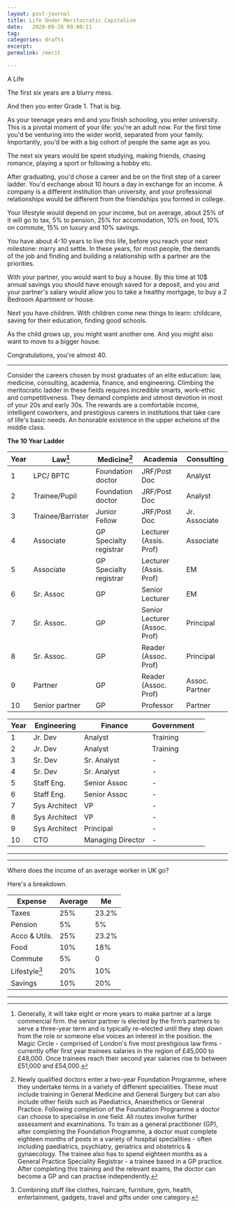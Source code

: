```yaml
---
layout: post-journal
title: Life Under Meritocratic Capitalism
date:   2020-09-26 09:00:11
tag: 
categories: drafts
excerpt: 
permalink: /merit

---
```


A Life

The first six years are a blurry mess. 

And then you enter Grade 1. That is big. 

As your teenage years end and you finish schooling, you enter university. This is a pivotal moment of your life: you're an adult now. For the first time you'd be venturing into the wider world, separated from your family. Importantly, you'd be with a big cohort of people the same age as you. 

The next six years would be spent studying, making friends, chasing romance, playing a sport or following a hobby etc.

After graduating, you'd chose a career and be on the first step of a career ladder. You'd exchange about 10 hours a day in exchange for an income. A company is a different institution than university, and your professional relationships would be different from the friendships you formed in college.


Your lifestyle would depend on your income, but on average, about 25% of it will go to tax, 5% to pension, 25% for accomodation, 10% on food, 10% on commute, 15% on luxury and 10% savings. 

You have about 4-10 years to live this life, before you reach your next milestone: marry and settle. In these years, for most people, the demands of the job and finding and building a relationship with a partner are the priorities. 

With your partner, you would want to buy a house. By this time at 10$ annual savings you should have enough saved for a deposit, and you and your partner's salary would allow you to take a healthy mortgage, to buy a 2 Bedroom Apartment or house.

Next you have children. With children come new things to learn: childcare, saving for their education, finding good schools.

As the child grows up, you might want another one. And you might also want to move to a bigger house. 

Congratulations, you're almost 40.




----



Consider the careers chosen by most graduates of an elite education: law, medicine, consulting, academia, finance, and engineering. Climbing the meritocratic ladder in these fields requires incredible smarts, work-ethic and competitiveness. They demand complete and utmost devotion in most of your 20s and early 30s.   The rewards are a comfortable income, intelligent coworkers, and prestigious careers in institutions that take care of life's basic needs.  An honorable existence in the upper echelons of the middle class.


**The 10 Year Ladder**

Year | Law[^Law]       | Medicine[^Medicine]    | Academia  | Consulting | 
---| ----------- | ---------------------  | --------- | ---------   |
1 | LPC/ BPTC  |   Foundation doctor | JRF/Post Doc | Analyst |    
2 | Trainee/Pupil  |   Foundation doctor |JRF/Post Doc | Analyst |  
3 | Trainee/Barrister  | Junior Fellow   | JRF/Post Doc | Jr. Associate |    
4 | Associate |  GP Specialty registrar | Lecturer (Assis. Prof) | Associate | 
5 | Associate  |   GP Specialty registrar | Lecturer (Assis. Prof) |  EM | 
6 | Sr. Assoc  |   GP  | Senior Lecturer | EM | 
7 | Sr. Assoc.  |   GP  | Senior Lecturer (Assoc. Prof) |  Principal | 
8 | Sr. Assoc.   |   GP  | Reader (Assoc. Prof) |  Principal |   
9 | Partner  |   GP | Reader (Assoc. Prof) | Assoc. Partner |
10 | Senior partner |   GP | Professor | Partner |


Year | Engineering       | Finance    | Government  |  | 
---| ----------- | ---------------------  | --------- | ---------   |
1 | Jr. Dev  |   Analyst | Training |  |    
2 | Jr. Dev   |   Analyst |Training |  |  
3 | Sr. Dev  |     Sr. Analyst | - |    
4 | Sr. Dev  |   Sr. Analyst | - | 
5 | Staff Eng.  |   Senior Assoc | - |   | 
6 | Staff Eng.  |   Senior Assoc  | -  |  | 
7 | Sys Architect  |   VP  | -  |  | 
8 | Sys Architect  |   VP   | - |   |   
9 | Sys Architect  |   Principal | -  |  |
10 | CTO |  Managing Director | -  |  |


---



[^Medicine]: Newly qualified doctors enter a two-year Foundation Programme, where they undertake terms in a variety of different specialities. These must include training in General Medicine and General Surgery but can also include other fields such as Paediatrics, Anaesthetics or General Practice. Following completion of the Foundation Programme a doctor can choose to specialise in one field. All routes involve further assessment and examinations. To train as a general practitioner (GP), after completing the Foundation Programme, a doctor must complete eighteen months of posts in a variety of hospital specialities - often including paediatrics, psychiatry, geriatrics and obstetrics & gynaecology. The trainee also has to spend eighteen months as a General Practice Speciality Registrar - a trainee based in a GP practice. After completing this training and the relevant exams, the doctor can become a GP and can practise independently.

[^Law]: Generally, it will take eight or more years to make partner at a large commercial firm. the senior partner is elected by the firm’s partners to serve a three-year term and is typically re-elected until they step down from the role or someone else voices an interest in the position. the Magic Circle - comprised of London's five most prestigious law firms - currently offer first year trainees salaries in the region of £45,000 to £48,000. Once trainees reach their second year salaries rise to between £51,000 and £54,000.

------


Where does the income of an average worker in UK go?


Here's a breakdown.

Expense   | Average |  Me  |
----------| -----------| ----------|
Taxes   | 25%        | 23.2% |
Pension  |  5%   | 5% |
Acco & Utils.   | 25% | 23.2%
Food  | 10%  | 18% |
Commute  | 5% | 0 |
Lifestyle[^luxury]  | 20% | 10% |
Savings | 10% | 20% |

[^luxury]: Combining stuff like clothes, haircare, furniture, gym, health, entertainment, gadgets, travel and gifts under one category.







-----
